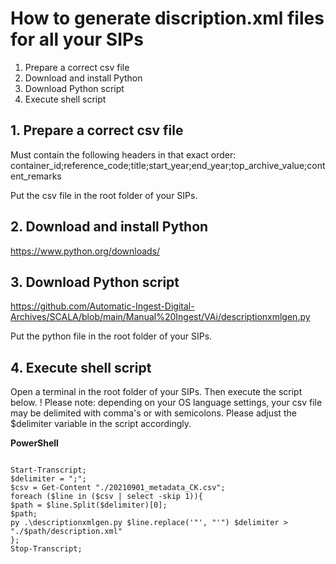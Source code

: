 # How to generate discription.xml files for all your SIPs

1. Prepare a correct csv file
2. Download and install Python
3. Download Python script
4. Execute shell script

## 1. Prepare a correct csv file

Must contain the following headers in that exact order:
container_id;reference_code;title;start_year;end_year;top_archive_value;content_remarks

Put the csv file in the root folder of your SIPs.

## 2. Download and install Python

https://www.python.org/downloads/

## 3. Download Python script

https://github.com/Automatic-Ingest-Digital-Archives/SCALA/blob/main/Manual%20Ingest/VAi/descriptionxmlgen.py

Put the python file in the root folder of your SIPs.

## 4. Execute shell script

Open a terminal in the root folder of your SIPs. Then execute the script below.
! Please note: depending on your OS language settings, your csv file may be delimited with comma's or with semicolons. Please adjust the $delimiter variable in the script accordingly.

<b>PowerShell</b>

<code>
Start-Transcript;
$delimiter = ";";
$csv = Get-Content "./20210901_metadata_CK.csv";
foreach ($line in ($csv | select -skip 1)){
$path = $line.Split($delimiter)[0];
$path;
py .\descriptionxmlgen.py $line.replace('"', "'") $delimiter > "./$path/description.xml"
};
Stop-Transcript;
</code>
